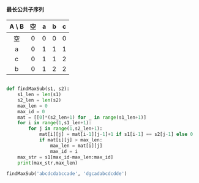 #### 最长公共子序列

| A \ B |  空  |  a   |  b   |  c   |
| :---: | :--: | :--: | :--: | :--: |
|  空   |  0   |  0   |  0   |  0   |
|   a   |  0   |  1   |  1   |  1   |
|   c   |  0   |  1   |  1   |  2   |
|   b   |  0   |  1   |  2   |  2   |



```python

def findMaxSub(s1, s2):
    s1_len = len(s1)
    s2_len = len(s2)
    max_len = 0
    max_id = 0
    mat = [[0]*(s2_len+1) for _ in range(s1_len+1)]
    for i in range(1,s1_len+1):
        for j in range(1,s2_len+1):
            mat[i][j] = mat[i-1][j-1]+1 if s1[i-1] == s2[j-1] else 0
            if mat[i][j] > max_len:
                max_len = mat[i][j]
                max_id = i
    max_str = s1[max_id-max_len:max_id]
    print(max_str,max_len)

findMaxSub('abcdcdabccade', 'dgcadabcdcdde')
```

